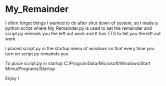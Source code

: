 # My_Remainder


I often forget things I wanted to do after shut down of system, so I made a python script where My_Remainder.py is used to set the remainder and script.py reminds you the left out work and It has TTS to tell you the left out work

I placed script.py in the startup menu of windows so that every time you turn on script.py remainds you 

To place script.py in startup
C:/ProgramData/Microsoft/Windows/Start Menu/Programs/Startup

Enjoy !
